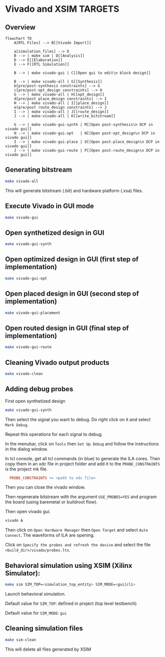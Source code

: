 # Vivado and XSIM TARGETS

Overview
----
```mermaid
flowchart TD
    A[RTL Files] --> B[[Vivado Import]]

    a[simulation_files] --> D
    B --> | make sim | D[[Analysis]]
    D --> E[[Elaboration]]
    E --> F[[RTL Simulation]]

    B --> | make vivado-gui | C[[Open gui to edit\n block design]]

    B --> | make vivado-all | G[[Synthesis]]
    b[pre/post-synthesis constraints] --> G
    c[pre/post-opt_design constraints] --> H
    G --> | make vivado-all | H[[opt_design]]
    d[pre/post place_design constraints] --> I
    H --> | make vivado-all | I[[place_design]]
    e(pre/post route_design constraints) --> J
    I --> | make vivado-all | J[[route_design]]
    J --> | make-vivado-all | K[[write_bitstream]]

    G --> | make vivado-gui-synth | M[[Open post-synthesis\n DCP in vivado gui]]
    H --> | make vivado-gui-opt   | N[[Open post-opt_design\n DCP in vivado gui]]
    I --> | make vivado-gui-place | O[[Open post-place_design\n DCP in vivado gui]]
    J --> | make vivado-gui-route | P[[Open post-route_design\n DCP in vivado gui]]
```

Generating bitstream
----
```bash
make vivado-all
```
This will generate bitstream (.bit) and hardware platform (.xsa) files.

Execute Vivado in GUI mode
----
```bash
make vivado-gui
```

Open synthetized design in GUI
----
```bash
make vivado-gui-synth
```

Open optimized design in GUI (first step of implementation)
----
```bash
make vivado-gui-opt
```

Open placed design in GUI (second step of implementation)
----
```bash
make vivado-gui-placement
```

Open routed design in GUI (final step of implementation)
----
```bash
make vivado-gui-route
```

Cleaning Vivado output products
----
```bash
make vivado-clean
```

Adding debug probes
----
First open synthetized design
```bash
make vivado-gui-synth
```
Then select the signal you want to debug. Do right click on it and select `Mark Debug`.

Repeat this operations for each signal to debug.

In the menubar, click on `Tools` then `Set Up Debug` and follow the instructions in the dialog window.

In tcl console, get all tcl commands (in blue) to generate the ILA cores. Then copy them in an xdc file in project folder and add it to the `PROBE_CONSTRAINTS` is the project mk file.
```Makefile
  PROBE_CONSTRAINTS += <path to xdc file>
```

Then you can close the vivado window.

Then regenerate bitstream with the argument `USE_PROBES=YES` and program the board (using baremetal or buildroot flow).

Then open vivado gui.
```bash
vivado &
```
Then click on `Open Hardware Manager` then `Open Target` and select `Auto Connect`. The waveforms of ILA are opening.

Click on `Specify the probes and refresh the device` and select the file `<build_dir>/vivado/probes.ltx`.

Behavioral simulation using XSIM (Xilinx Simulator):
----
```bash
make sim SIM_TOP=<simulation_top_entity> SIM_MODE=<gui|cli>
```
Launch behavioral simulation.

Default value for `SIM_TOP`: defined in project (top level testbench)

Default value for `SIM_MODE`: `gui`

Cleaning simulation files
----
```bash
make sim-clean
```
This will delete all files generated by XSIM

